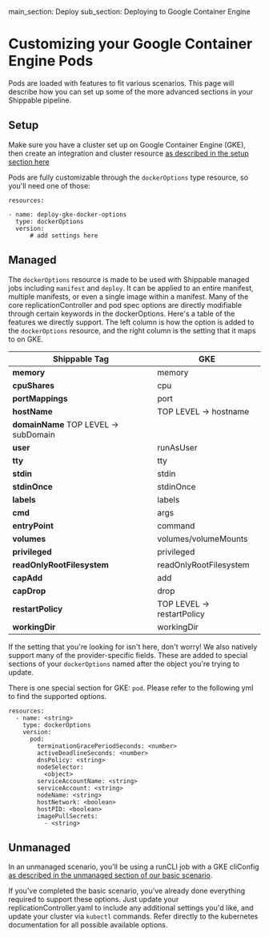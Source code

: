main_section: Deploy
sub_section: Deploying to Google Container Engine

# Customizing your Google Container Engine Pods

Pods are loaded with features to fit various scenarios. This page will describe how you can set up some of the more advanced sections in your Shippable pipeline.

## Setup

Make sure you have a cluster set up on Google Container Engine (GKE), then create an integration and cluster resource [as described in the setup section here](./gke)

Pods are fully customizable through the `dockerOptions` type resource, so you'll need one of those:
```
resources:

- name: deploy-gke-docker-options
  type: dockerOptions
  version:
      # add settings here

```

## Managed

The `dockerOptions` resource is made to be used with Shippable managed jobs including `manifest` and `deploy`.  It can be applied to an entire manifest, multiple manifests, or even a single image within a manifest.  Many of the core replicationController and pod spec options are directly modifiable through certain keywords in the dockerOptions.  Here's a table of the features we directly support.  The left column is how the option is added to the `dockerOptions` resource, and the right column is the setting that it maps to on GKE.

| Shippable Tag                            | GKE                |
|-------------------------------|----------------------------|
| **memory**                        | memory                     |
| **cpuShares**                     | cpu                        |
| **portMappings**                  | port                       |
| **hostName**                       | TOP LEVEL -> hostname      |
| **domainName**                     TOP LEVEL -> subDomain     |
| **user**                          | runAsUser                  |
| **tty**                           | tty                        |
| **stdin**                         | stdin                      |
| **stdinOnce**                     | stdinOnce                  |
| **labels**                        | labels                     |
| **cmd**                           | args                       |
| **entryPoint**                    | command                    |
| **volumes**                       | volumes/volumeMounts       |
| **privileged**                    | privileged                 |
| **readOnlyRootFilesystem**        | readOnlyRootFilesystem     |
| **capAdd**                        | add                        |
| **capDrop**                       | drop                       |
| **restartPolicy**                 | TOP LEVEL -> restartPolicy |
| **workingDir**                    | workingDir                 |



If the setting that you're looking for isn't here, don't worry! We also natively support many of the provider-specific fields.  These are added to special sections of your `dockerOptions` named after the object you're trying to update.

There is one special section for GKE: `pod`. Please refer to the following yml to find the supported options.
```
resources:
  - name: <string>
    type: dockerOptions
    version:
      pod:
        terminationGracePeriodSeconds: <number>
        activeDeadlineSeconds: <number>
        dnsPolicy: <string>
        nodeSelector:
          <object>
        serviceAccountName: <string>
        serviceAccount: <string>
        nodeName: <string>
        hostNetwork: <boolean>
        hostPID: <boolean>
        imagePullSecrets:
          - <string>
```
## Unmanaged

In an unmanaged scenario, you'll be using a runCLI job with a GKE cliConfig [as described in the unmanaged section of our basic scenario](./gke#unmanaged-deployments).

If you've completed the basic scenario, you've already done everything required to support these options.  Just update your replicationController.yaml to include any additional settings you'd like, and update your cluster via `kubectl` commands. Refer directly to the kubernetes documentation for all possible available options.
